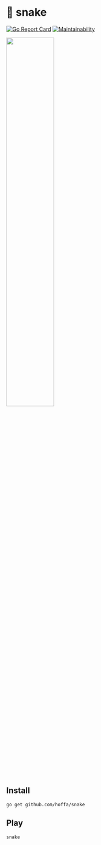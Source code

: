# 🐍 snake

[![Go Report Card](https://goreportcard.com/badge/github.com/hoffa/snake)](https://goreportcard.com/report/github.com/hoffa/snake) [![Maintainability](https://api.codeclimate.com/v1/badges/24ed3542f93ba98b595e/maintainability)](https://codeclimate.com/github/hoffa/snake/maintainability)

<img src="https://i.imgur.com/EgxFPoR.png" width="50%" />

## Install

```
go get github.com/hoffa/snake
```

## Play

```
snake
```
